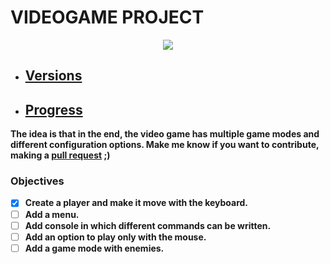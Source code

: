 # VIDEOGAME PROJECT

<p align="center"> <img src="https://i.ibb.co/GRNb5p3/6.png"> <p align="center">

- ## [Versions](https://github.com/14G001/Videogame/releases)
- ## [Progress](https://github.com/14G001/Videogame/tags)

**The idea is that in the end, the video game has multiple game modes and different configuration options.
Make me know if you want to contribute, making a [pull request](https://github.com/14G001/Videogame/pulls) ;)**

### Objectives
- [x] **Create a player and make it move with the keyboard.**
- [ ] **Add a menu.**
- [ ] **Add console in which different commands can be written.**
- [ ] **Add an option to play only with the mouse.**
- [ ] **Add a game mode with enemies.**
